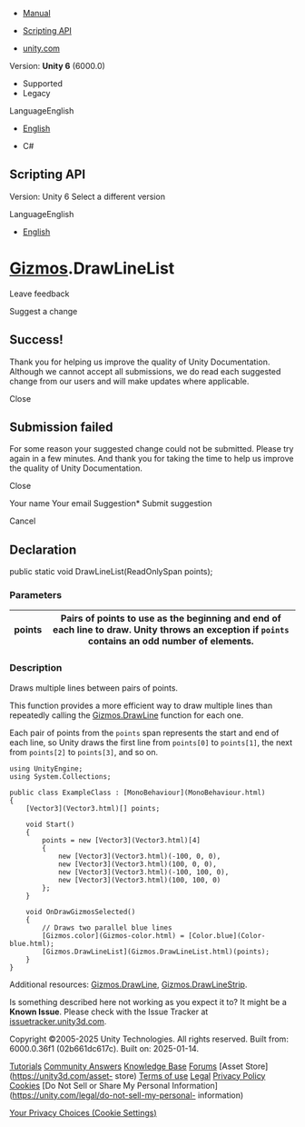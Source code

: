 [ ]()

  * [Manual](../Manual/index.html)
  * [Scripting API](../ScriptReference/index.html)

  * [unity.com](https://unity.com/)

Version: **Unity 6** (6000.0)

  * Supported
  * Legacy

LanguageEnglish

  * [English]()

  * C#

[ ](https://docs.unity3d.com)

## Scripting API

Version: Unity 6 Select a different version

LanguageEnglish

  * [English]()

#  [Gizmos](Gizmos.html).DrawLineList

Leave feedback

Suggest a change

## Success!

Thank you for helping us improve the quality of Unity Documentation. Although
we cannot accept all submissions, we do read each suggested change from our
users and will make updates where applicable.

Close

## Submission failed

For some reason your suggested change could not be submitted. Please <a>try
again</a> in a few minutes. And thank you for taking the time to help us
improve the quality of Unity Documentation.

Close

Your name Your email Suggestion* Submit suggestion

Cancel

[ ]()

## Declaration

public static void DrawLineList(ReadOnlySpan<Vector3> points);

### Parameters

points | Pairs of points to use as the beginning and end of each line to draw. Unity throws an exception if `points` contains an odd number of elements.  
---|---  
  
### Description

Draws multiple lines between pairs of points.

This function provides a more efficient way to draw multiple lines than
repeatedly calling the [Gizmos.DrawLine](Gizmos.DrawLine.html) function for
each one.  
  
Each pair of points from the `points` span represents the start and end of
each line, so Unity draws the first line from `points[0]` to `points[1]`, the
next from `points[2]` to `points[3]`, and so on.

    
    
    using UnityEngine;
    using System.Collections;  
      
    public class ExampleClass : [MonoBehaviour](MonoBehaviour.html)
    {
        [Vector3](Vector3.html)[] points;  
      
        void Start()
        {
            points = new [Vector3](Vector3.html)[4]
            {
                new [Vector3](Vector3.html)(-100, 0, 0),
                new [Vector3](Vector3.html)(100, 0, 0),
                new [Vector3](Vector3.html)(-100, 100, 0),
                new [Vector3](Vector3.html)(100, 100, 0)
            };
        }  
      
        void OnDrawGizmosSelected()
        {
            // Draws two parallel blue lines
            [Gizmos.color](Gizmos-color.html) = [Color.blue](Color-blue.html);
            [Gizmos.DrawLineList](Gizmos.DrawLineList.html)(points);
        }
    }
    

Additional resources: [Gizmos.DrawLine](Gizmos.DrawLine.html),
[Gizmos.DrawLineStrip](Gizmos.DrawLineStrip.html).

Is something described here not working as you expect it to? It might be a
**Known Issue**. Please check with the Issue Tracker at
[issuetracker.unity3d.com](https://issuetracker.unity3d.com).

Copyright ©2005-2025 Unity Technologies. All rights reserved. Built from:
6000.0.36f1 (02b661dc617c). Built on: 2025-01-14.

[Tutorials](https://unity3d.com/learn) [Community
Answers](https://answers.unity3d.com) [Knowledge
Base](https://support.unity3d.com/hc/en-us)
[Forums](https://forum.unity3d.com) [Asset Store](https://unity3d.com/asset-
store) [Terms of use](https://docs.unity3d.com/Manual/TermsOfUse.html)
[Legal](https://unity.com/legal) [Privacy
Policy](https://unity.com/legal/privacy-policy)
[Cookies](https://unity.com/legal/cookie-policy) [Do Not Sell or Share My
Personal Information](https://unity.com/legal/do-not-sell-my-personal-
information)

[Your Privacy Choices (Cookie Settings)](javascript:void\(0\);)

